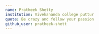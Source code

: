 ```yaml
---
name: Pratheek Shetty 
institution: Vivekananda college puttur  
quote: Be crazy and follow your passion 
github_user: pratheek-shett
---
```

